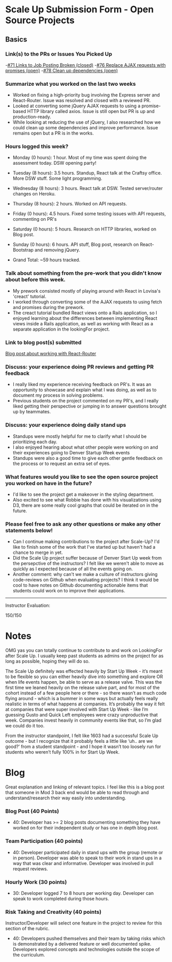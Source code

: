 # Scale Up Submission Form - Open Source Projects 

## Basics

### Link(s) to the PRs or Issues You Picked Up
-[#71 Links to Job Posting Broken (closed)](https://github.com/LookingForMe/lookingForFrontEnd/issues/71)
-[#76 Replace AJAX requests with promises (open)](https://github.com/LookingForMe/lookingForFrontEnd/issues/76)
-[#78 Clean up dependencies (open)](https://github.com/LookingForMe/lookingForFrontEnd/issues/78)

### Summarize what you worked on the last two weeks
- Worked on fixing a high-priority bug involving the Express server and React-Router. Issue was resolved and closed with a reviewed PR.
- Looked at converting some jQuery AJAX requests to using a promise-based HTTP library called axios.  Issue is still open but PR is up and production-ready.
- While looking at reducing the use of jQuery, I also researched how we could clean up some dependencies and improve performance. Issue remains open but a PR is in the works.

### Hours logged this week?

- Monday (0 hours): 1 hour. Most of my time was spent doing the assessment today. DSW opening party!
- Tuesday (8 hours): 3.5 hours. Standup, React talk at the Craftsy office. More DSW stuff. Some light programming.
- Wednesday (8 hours): 3 hours. React talk at DSW. Tested server/router changes on Heroku.
- Thursday (8 hours): 2 hours. Worked on API requests. 
- Friday (0 hours): 4.5 hours. Fixed some testing issues with API requests, commenting on PR's
- Saturday (0 hours): 5 hours. Research on HTTP libraries, worked on Blog post.
- Sunday (0 hours): 6 hours. API stuff, Blog post, research on React-Bootstrap and removing jQuery.

- Grand Total: ~59 hours tracked.


### Talk about something from the pre-work that you didn't know about before this week.

- My prework consisted mostly of playing around with React in Lovisa's 'creact' tutorial.
- I worked through converting some of the AJAX requests to using fetch and promises during the prework.
- The creact tutorial bundled React views onto a Rails application, so I enjoyed learning about the differences between implementing React views inside a Rails application, as well as working with React as a separate application in the lookingFor project.

### Link to blog post(s) submitted

[Blog post about working with React-Router](https://medium.com/@BrianSayler/diagnosing-a-sick-react-router-d797bf1b90eb#.hkr5m8f3w)

### Discuss: your experience doing PR reviews and getting PR feedback

- I really liked my experience receiving feedback on PR's.  It was an opportunity to showcase and explain what I was doing, as well as to document my process in solving problems.
- Previous students on the project commented on my PR's, and I really liked getting their perspective or jumping in to answer questions brought up by teammates.

### Discuss: your experience doing daily stand ups

- Standups were mostly helpful for me to clarify what I should be prioritizing each day.
- I also enjoyed hearing about what other people were working on and their experiences going to Denver Startup Week events 
- Standups were also a good time to give each other gentle feedback on the process or to request an extra set of eyes.

### What features would you like to see the open source project you worked on have in the future?

- I'd like to see the project get a makeover in the styling department.
- Also excited to see what Robbie has done with his visualizations using D3, there are some really cool graphs that could be iterated on in the future.

### Please feel free to ask any other questions or make any other statements below!

- Can I continue making contributions to the project after Scale-Up? I'd like to finish some of the work that I've started up but haven't had a chance to merge in yet.
- Did the Scale Up project suffer because of Denver Start Up week from the persepctive of the instructors? I felt like we weren't able to move as quickly as I expected because of all the events going on.
- Another comment: why can't we make a culture of instructors giving code-reviews on Github when evaluating projects? I think it would be cool to have notes on Github documenting actionable items that students could work on to improve their applications.

-----

Instructor Evaluation:

150/150

# Notes 

OMG yas you can totally continue to contribute to and work on LookingFor after Scale Up. I usually keep past students as admins on the project for as long as possible, hoping they will do so.

The Scale Up definitely was effected heavily by Start Up Week - it’s meant to be flexible so you can either heavily dive into something and explore OR when life events happen, be able to serve as a release valve. This was the first time we leaned heavily on the release valve part, and for most of the cohort instead of a few people here or there - so there wasn’t as much code flying around - which is a bummer in some ways but actually feels really realistic in terms of what happens at companies. It’s probably the way it felt at companies that were super involved with Start Up Week - like I’m guessing Gusto and Quick Left employees were crazy unproductive that week. Companies invest heavily in community events like that, so I’m glad we could do it too.

From the instructor standpoint, I felt like 1603 had a successful Scale Up outcome - but I recognize that it probably feels a little like ‘uh.. are we good?’ from a student standpoint - and I hope it wasn’t too loosely run for students who weren’t fully 100% in for Start Up Week.

# Blog

Great explanation and linking of relevant topics. I feel like this is a blog post that someone in Mod 3 back end would be able to read through and understand/research their way easily into understanding.

### Blog Post (40 Points)  
  * 40: Developer has >= 2 blog posts documenting something they have worked on for their independent study or has one in depth blog post.

### Team Participation (40 points)

  * 40: Developer participated daily in stand ups with the group (remote or in person). Developer was able to speak to their work in stand ups in a way that was clear and informative. Developer was involved in pull request reviews.

### Hourly Work (30 points)

  * 30: Developer logged 7 to 8 hours per working day. Developer can speak to work completed during those hours.

### Risk Taking and Creativity (40 points)

  Instructor/Developer will select one feature in the project to review for this section of the rubric.

  * 40: Developers pushed themselves and their team by taking risks which is demonstrated by a delivered feature or well documented spike. Developers explored concepts and technologies outside the scope of the curriculum.

